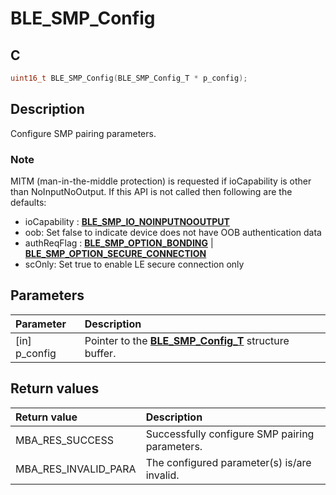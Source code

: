 # BLE_SMP_Config

## C

```c
uint16_t BLE_SMP_Config(BLE_SMP_Config_T * p_config);
```

## Description

Configure SMP pairing parameters. 

### Note

MITM (man-in-the-middle protection) is requested if ioCapability is other than NoInputNoOutput.
If this API is not called then following are the defaults:
- ioCapability : **[BLE_SMP_IO_NOINPUTNOOUTPUT](GUID-805B05C3-A591-4CB9-B131-C5600D129ECD.md)**
- oob: Set false to indicate device does not have OOB authentication data
- authReqFlag : **[BLE_SMP_OPTION_BONDING](GUID-18C06DA4-1B84-4764-8D8B-2AF416ADE471.md)** | **[BLE_SMP_OPTION_SECURE_CONNECTION](GUID-18C06DA4-1B84-4764-8D8B-2AF416ADE471.md)**
- scOnly: Set true to enable LE secure connection only

## Parameters

|Parameter|Description|
|:---|:---|
|\[in\] p_config|Pointer to the **[BLE_SMP_Config_T](GUID-813F45B3-EEDA-4FC9-B61B-6C8E550EC7CB.md)** structure buffer.|

## Return values

|Return value|Description|
|:---|:---|
MBA_RES_SUCCESS|Successfully configure SMP pairing parameters.|
MBA_RES_INVALID_PARA|The configured parameter(s) is/are invalid.|
